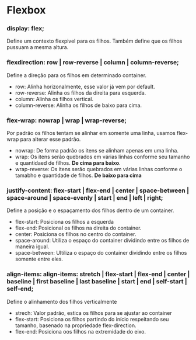 # Flexbox

### display: flex;

Define um contexto flexpivel para os filhos. Também define que os filhos pussuam a mesma altura.

### flexdirection: row | row-reverse | column | column-reverse;

Define a direção para os filhos em determinado container.
 - row: Alinha horizonalmente, esse valor já vem por default.
 - row-reverse: Alinha os filhos da direita para esquerda.
 - column: Alinha os filhos vertical.
 - column-reverse: Alinha os filhos de baixo para cima.

### flex-wrap: nowrap | wrap | wrap-reverse;

Por padrão os filhos tentam se alinhar em somente uma linha, usamos flex-wrap para alterar esse padrão.
 - nowrap: De forma padrão os itens se alinham apenas em uma linha.
 - wrap: Os itens serão quebrados em várias linhas conforme seu tamanho e quantidaed de filhos. **De cima para baixo**.
 - wrap-reverse: Os itens serão quebrados em várias linhas conforme o tamabho e quantidade de filhos. **De baixo para cima**
 

### justify-content: flex-start | flex-end | center | space-between | space-around | space-evenly | start | end | left | right;

Define a posição e o espaçamento dos filhos dentro de um container.
 - flex-start: Posiciona os filhos a esquerda
 - flex-end: Posicional os filhos na direita do container.
 - center: Posiciona os filhos no centro do container.
 - space-around: Utiliza o espaço do container dividindo entre os filhos de maneira igual.
 - space-between: Ultiliza o espaço do container dividindo entre os filhos somente entre eles.

### align-items: align-items: stretch | flex-start | flex-end | center | baseline | first baseline | last baseline | start | end | self-start | self-end;

Define o alinhamento dos filhos verticalmente
 - strech: Valor padrão, estica os filhos para se ajustar ao container
 - flex-start: Posiciona os filhos partindo do início respeitando seu tamanho, basenado na propriedade flex-direction.
 - flex-end: Posiciona oos filhos na extremidade do eixo.